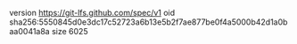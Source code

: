 version https://git-lfs.github.com/spec/v1
oid sha256:5550845d0e3dc17c52723a6b13e5b2f7ae877be0f4a5000b42d1a0baa0041a8a
size 6025
